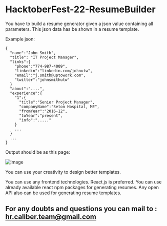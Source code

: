 # HacktoberFest-22-ResumeBuilder

You have to build a resume generator given a json value containing all parameters. This json data has be shown in a resume template.

Example json:
```
{
  "name":"John Smith",
  "title": "IT Project Manager",
  "links":{
    "phone":"774-987-4009",
    "linkedin":"linkedin.com/johnutw",
    "email":"j.smith@uptowork.com",
    "twitter":"johnsmithutw"
  }
  "about":"....",
  "experience":{
    "1":{
      "title":"Senior Project Manager",
      "companyName":"Seton Hospital, ME",
      "fromYear":"2016-12",
      "toYear":"present",
      "info":"....."
    }
    ...
  }
  ...
}
``` 
Output should be as this page:

![image](https://user-images.githubusercontent.com/58468910/193407452-7828589c-9b19-4891-ba88-58b7136e636f.png)

You can use your creativity to design better templates.

You can use any frontend technologies. React.js is preferred.
You can use already available react npm packages for generating resumes. Any open API also can be used for generating resume templates.

## For any doubts and questions you can mail to : hr.caliber.team@gmail.com
